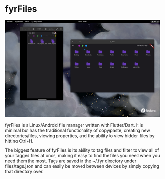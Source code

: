 # fyrFiles

![fyrFiles screenshot](./screenshot.png)


fyrFiles is a Linux/Android file manager written with Flutter/Dart. It is minimal but has the traditional functionality of copy/paste, creating new directories/files, viewing properties, and the ability to view hidden files by hitting Ctrl+H.

The biggest feature of fyrFiles is its ability to tag files and filter to view all of your tagged files at once, making it easy to find the files you need when you need them the most. Tags are saved in the ~/.fyr directory under files/tags.json and can easily be moved between devices by simply copying that directory over.


